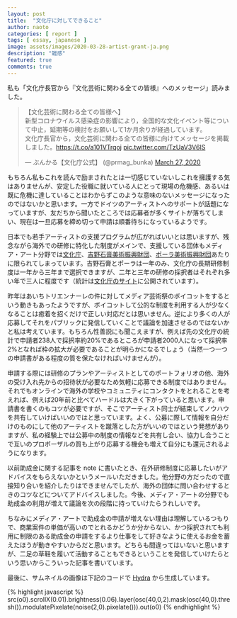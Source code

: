 ```yaml
---
layout: post
title:  "文化庁に対してできること"
author: naoto
categories: [ report ]
tags: [ essay, japanese ]
image: assets/images/2020-03-28-artist-grant-ja.png
description: "雑感"
featured: true
comments: true
---
```


私も「文化庁長官から『文化芸術に関わる全ての皆様』へのメッセージ」読みました。

<blockquote class="twitter-tweet"><p lang="ja" dir="ltr">【文化芸術に関わる全ての皆様へ】<br>新型コロナウイルス感染症の影響により，全国的な文化イベント等について中止，延期等の検討をお願いして1か月余りが経過しています。<br>文化庁長官から，文化芸術に関わる全ての皆様に向けてメッセージを掲載しました。<a href="https://t.co/a101VTrqoj">https://t.co/a101VTrqoj</a> <a href="https://t.co/TzUaV3V6lS">pic.twitter.com/TzUaV3V6lS</a></p>&mdash; ぶんかる【文化庁公式】 (@prmag_bunka) <a href="https://twitter.com/prmag_bunka/status/1243470861614501888?ref_src=twsrc%5Etfw">March 27, 2020</a></blockquote> <script async src="https://platform.twitter.com/widgets.js" charset="utf-8"></script> 

もちろん私もこれを読んで励まされたとは一切感じていないしこれを擁護する気はありませんが、安定した役職に就いている人にとって現場の危機感、あるいは既に危機に達していることはわからずこのような意味のないメッセージになったのではないかと思います。一方でドイツのアーティストへのサポートが話題になっていますが、友だちから聞いたところでは応募者が多くサイトが落ちてしまい、現在は一旦応募を締め切って申請は順番待ちになっているようです。

日本でも若手アーティストの支援プログラムが広がればいいとは思いますが、残念ながら海外での研修に特化した制度がメインで、支援している団体もメディア・アート分野では[文化庁](https://www.bunka.go.jp/seisaku/geijutsubunka/shinshin/kenshu/index.html)、[吉野石膏美術振興財団](http://www.yg-artfoundation.or.jp/training.html)、[ポーラ美術振興財団](http://www.pola-art-foundation.jp/grants/zaigai.html)あたりに限られてしまっています。吉野石膏とポーラは一年のみ、文化庁の長期研修制度は一年から三年まで選択できますが、二年と三年の研修の採択者はそれぞれ多い年で三人に程度です（統計は[文化庁のサイト](https://www.bunka.go.jp/seisaku/geijutsubunka/shinshin/kenshu/pdf/r1392531_03.pdf)に公開されています）。

昨年はあいちトリエンナーレの件に対してメディア芸術祭のボイコットをするという動きもあったようですが、ボイコットして公的な制度を利用する人が少なくなることは癒着を招くだけで正しい対応だとは思いません。逆により多くの人が応募してそれをパブリックに発信していくことで議論を加速させるのではないかと私は考えています。もちろん性善説にも聞こえますが、例えば先の文化庁の統計で申請者238人で採択率約20%であるところが申請者2000人になって採択率2%となれば枠の拡大が必要であることが明らかになるでしょう（当然一つ一つの申請書がある程度の質を保たなければいけませんが）。

申請する際には研修のプランやアーティストとしてのポートフォリオの他、海外の受け入れ先からの招待状が必要なため気軽に応募できる制度ではありません。それでもオンラインで海外の学校やコミュニティにコンタクトをとれることを考えれば、例えば20年前と比べてハードルは大きく下がっていると思います。申請書を書くのもコツが必要ですが、そこでアーティスト同士が結束してノウハウを共有していけばいいのではと思っています。よく、公募に際して情報を自分だけのものにして他のアーティストを蹴落とした方がいいのではという発想がありますが、私の経験上では公募中の制度の情報などを共有し合い、協力し合うことで互いのプロポーザルの質も上がり応募する機会も増えて自分にも還元されるようになります。

以前助成金に関する記事を note に書いたとき、在外研修制度に応募したいがアドバイスをもらえないかというメールいただきました。他分野の方だったので直接知り合いを紹介したりはできませんでしたが、海外の団体に問い合わせするときのコツなどについてアドバイスしました。今後、メディア・アートの分野でも助成金の利用が増えて議論を次の段階に持っていけたらうれしいです。

ちなみにメディア・アートで助成金の申請が増えない理由は理解しているつもりで、商業案件の単価が高いのでとれるかどうか分からない、かつ採択されても利用に制限のある助成金の申請をするより仕事をして好きなように使えるお金を蓄えたほうが動きやすいからだと思います。どちらも間違ってはいないと思いますが、二足の草鞋を履いて活動することもできるということを発信していけたらという思いからこういった記事を書いています。

最後に、サムネイルの画像は下記のコードで [Hydra](https://hydra-editor.glitch.me/) から生成しています。

{% highlight javascript %}
src(o0).scrollX(0.01).brightness(0.06).layer(osc(40,0,2).mask(osc(40,0).thresh()).modulatePixelate(noise(2,0).pixelate())).out(o0)
{% endhighlight %}
